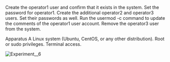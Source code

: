 Create the operator1 user and confirm that it exists in the system. Set the password for operator1. Create the additional operator2 and operator3 users. Set their passwords as well. Run the usermod -c command to update the comments of the operator1 user account. Remove the operator3 user from the system.

Apparatus A Linux system (Ubuntu, CentOS, or any other distribution). Root or sudo privileges. Terminal access.

![Experiment__6](https://github.com/user-attachments/assets/74640066-fd8e-4ded-abbf-d8dc46ae083f)
